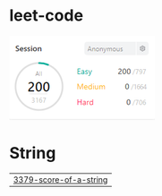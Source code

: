 # leet-code
<img src="score.png">


# String
|  |
| ------- |
| [3379-score-of-a-string](https://github.com/changminkangkk/leet-code/tree/master/3379-score-of-a-string) |